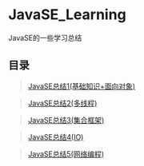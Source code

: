 # JavaSE_Learning
JavaSE的一些学习总结

## 目录
>[JavaSE总结1(基础知识+面向对象)](https://github.com/luotf/JavaSE_Learning/blob/master/Java%E5%9F%BA%E7%A1%80%E6%80%BB%E7%BB%931(%E5%9F%BA%E7%A1%80%E7%9F%A5%E8%AF%86%2B%E9%9D%A2%E5%90%91%E5%AF%B9%E8%B1%A1).md)

>[JavaSE总结2(多线程)](https://github.com/luotf/JavaSE_Learning/blob/master/Java%E5%9F%BA%E7%A1%80%E6%80%BB%E7%BB%932(%E5%A4%9A%E7%BA%BF%E7%A8%8B).md)

>[JavaSE总结3(集合框架)](https://github.com/luotf/JavaSE_Learning/blob/master/Java%E5%9F%BA%E7%A1%80%E6%80%BB%E7%BB%933(%E9%9B%86%E5%90%88%E6%A1%86%E6%9E%B6).md)

>[JavaSE总结4(IO)](https://github.com/luotf/JavaSE_Learning/blob/master/Java%E5%9F%BA%E7%A1%80%E6%80%BB%E7%BB%932(%E5%A4%9A%E7%BA%BF%E7%A8%8B).md)

>[JavaSE总结5(网络编程)](https://github.com/luotf/JavaSE_Learning/blob/master/Java%E5%9F%BA%E7%A1%80%E6%80%BB%E7%BB%932(%E5%A4%9A%E7%BA%BF%E7%A8%8B).md)

